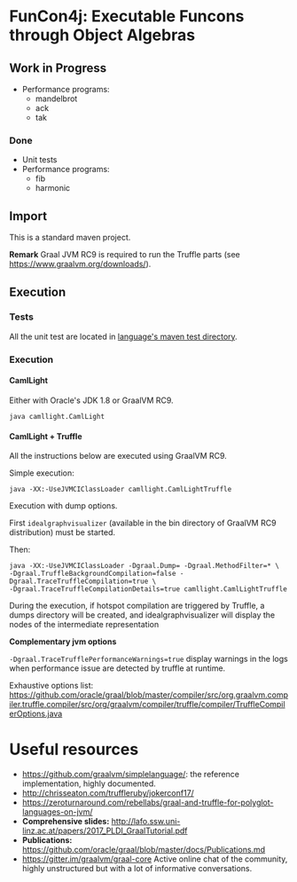 # FunCon4j: Executable Funcons through Object Algebras

## Work in Progress

- Performance programs:
  - mandelbrot
  - ack
  - tak

### Done
- Unit tests
- Performance programs:
  - fib
  - harmonic


## Import

This is a standard maven project.

**Remark** Graal JVM RC9 is required to run the Truffle parts (see https://www.graalvm.org/downloads/).

## Execution

### Tests
All the unit test are located in [language's maven test directory](./language/src/test/java/).

### Execution
#### CamlLight

Either with Oracle's JDK 1.8 or GraalVM RC9.
```
java camllight.CamlLight
```

#### CamlLight + Truffle

All the instructions below are executed using GraalVM RC9.

Simple execution:

```
java -XX:-UseJVMCIClassLoader camllight.CamlLightTruffle
```

Execution with dump options.

First `idealgraphvisualizer` (available in the bin directory of GraalVM RC9 distribution) must be started.

Then:

```
java -XX:-UseJVMCIClassLoader -Dgraal.Dump= -Dgraal.MethodFilter=* \
-Dgraal.TruffleBackgroundCompilation=false -Dgraal.TraceTruffleCompilation=true \
-Dgraal.TraceTruffleCompilationDetails=true camllight.CamlLightTruffle
```

During the execution, if hotspot compilation are triggered by Truffle, a dumps directory will be created, and idealgraphvisualizer will display the nodes of the intermediate representation


**Complementary jvm options**

`-Dgraal.TraceTrufflePerformanceWarnings=true` display warnings in the logs when performance issue are detected by truffle at runtime.

Exhaustive options list: https://github.com/oracle/graal/blob/master/compiler/src/org.graalvm.compiler.truffle.compiler/src/org/graalvm/compiler/truffle/compiler/TruffleCompilerOptions.java

# Useful resources

- https://github.com/graalvm/simplelanguage/: the reference implementation, highly documented.
-  http://chrisseaton.com/truffleruby/jokerconf17/
- https://zeroturnaround.com/rebellabs/graal-and-truffle-for-polyglot-languages-on-jvm/
- **Comprehensive slides:** http://lafo.ssw.uni-linz.ac.at/papers/2017_PLDI_GraalTutorial.pdf
- **Publications:**  https://github.com/oracle/graal/blob/master/docs/Publications.md
- https://gitter.im/graalvm/graal-core Active online chat of the community, highly unstructured but with a lot of informative conversations.